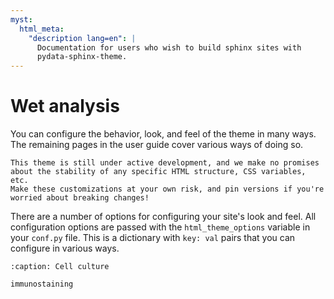 ```yaml
---
myst:
  html_meta:
    "description lang=en": |
      Documentation for users who wish to build sphinx sites with
      pydata-sphinx-theme.
---
```


# Wet analysis

You can configure the behavior, look, and feel of the theme in many ways.
The remaining pages in the user guide cover various ways of doing so.

```{danger}
This theme is still under active development, and we make no promises
about the stability of any specific HTML structure, CSS variables, etc.
Make these customizations at your own risk, and pin versions if you're
worried about breaking changes!
```

There are a number of options for configuring your site's look and feel.
All configuration options are passed with the `html_theme_options` variable in your `conf.py` file.
This is a dictionary with `key: val` pairs that you can configure in various ways.

```{toctree}
:caption: Cell culture

immunostaining
```